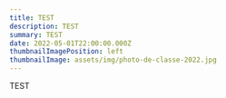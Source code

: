 ```yaml
---
title: TEST
description: TEST
summary: TEST
date: 2022-05-01T22:00:00.000Z
thumbnailImagePosition: left
thumbnailImage: assets/img/photo-de-classe-2022.jpg
---
```

TEST